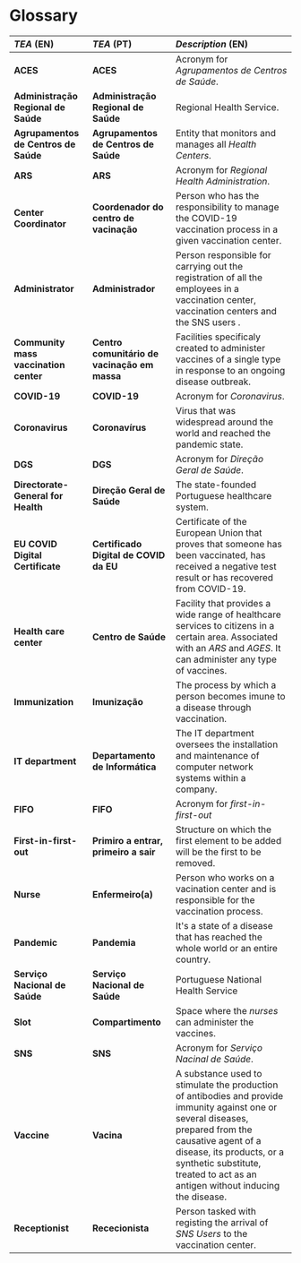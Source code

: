 # Glossary

| **_TEA_** (EN)  | **_TEA_** (PT) | **_Description_** (EN)                                           |                                       
|:------------------------|:-----------------|:--------------------------------------------|
| **ACES** | **ACES** | Acronym for _Agrupamentos de Centros de Saúde_. |
| **Administração Regional de Saúde**| **Administração Regional de Saúde**| Regional Health Service. |
| **Agrupamentos de Centros de Saúde**|**Agrupamentos de Centros de Saúde** | Entity that monitors and manages all _Health Centers_.|
| **ARS**| **ARS** | Acronym for _Regional Health Administration_. |
| **Center Coordinator** | **Coordenador do centro de vacinação** | Person who has the responsibility to manage the COVID-19 vaccination process in a given vaccination center.|
| **Administrator** | **Administrador** | Person responsible for carrying out the registration of all the employees in a vaccination center, vaccination centers and the SNS users . |
| **Community mass vaccination center** | **Centro comunitário de vacinação em massa** | Facilities specificaly created to administer vaccines of a single type in response to an ongoing disease outbreak.|
| **COVID-19** | **COVID-19** | Acronym for _Coronavirus_. |
| **Coronavirus** | **Coronavírus** | Virus that was widespread around the world and reached the pandemic state.|
| **DGS** | **DGS** | Acronym for _Direção Geral de Saúde_. |
| **Directorate-General for Health** | **Direção Geral de Saúde** | The state-founded Portuguese healthcare system. |
| **EU COVID Digital Certificate** | **Certificado Digital de COVID da EU** | Certificate of the European Union that proves that someone has been vaccinated, has received a negative test result or has recovered from COVID-19. |
| **Health care center** | **Centro de Saúde** | Facility that provides a wide range of healthcare services to citizens in a certain area. Associated with an _ARS_ and _AGES_. It can administer any type of vaccines. |
| **Immunization** | **Imunização**| The process by which a person becomes imune to a disease through vaccination. |
| **IT department** | **Departamento de Informática** | The IT department oversees the installation and maintenance of computer network systems within a company.|
| **FIFO** | **FIFO** | Acronym for _first-in-first-out_ |
| **First-in-first-out** | **Primiro a entrar, primeiro a sair** | Structure on which the first element to be added will be the first to be removed.|
| **Nurse** | **Enfermeiro(a)** | Person who works on a vacination center and is responsible for the vaccination process.
| **Pandemic** | **Pandemia** | It's a state of a disease that has reached the whole world or an entire country.|
| **Serviço Nacional de Saúde** | **Serviço Nacional de Saúde** | Portuguese National Health Service
| **Slot** | **Compartimento** | Space where the _nurses_ can administer the vaccines. |
| **SNS** | **SNS** | Acronym for _Serviço Nacinal de Saúde_. |
| **Vaccine** | **Vacina** | A substance used to stimulate the production of antibodies and provide immunity against one or several diseases, prepared from the causative agent of a disease, its products, or a synthetic substitute, treated to act as an antigen without inducing the disease.|
| **Receptionist** | **Rececionista** | Person tasked with registing the arrival of _SNS Users_ to the vaccination center.| 





